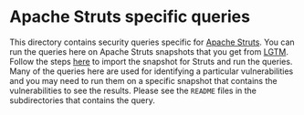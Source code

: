 # Apache Struts specific queries

This directory contains security queries specific for [Apache Struts](https://struts.apache.org/). You can run the queries here on Apache Struts snapshots that you get from [LGTM](https://lgtm.com/projects/g/apache/struts). Follow the steps [here](https://help.semmle.com/ql-for-eclipse/Content/WebHelp/basic-usage.html) to import the snapshot for Struts and run the queries. Many of the queries here are used for identifying a particular vulnerabilities and you may need to run them on a specific snapshot that contains the vulnerabilities to see the results. Please see the `README` files in the subdirectories that contains the query.
